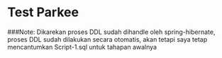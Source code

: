 ﻿# Test Parkee
 
 ###Note:
 Dikarekan proses DDL sudah dihandle oleh spring-hibernate, proses DDL sudah dilakukan secara otomatis, akan tetapi saya tetap mencantumkan Script-1.sql untuk tahapan awalnya
